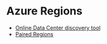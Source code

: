 # Azure Regions

- [Online Data Center discovery tool](https://datacenters.microsoft.com/globe/explore)
- [Paired Regions](https://docs.microsoft.com/en-us/azure/best-practices-availability-paired-regions)
